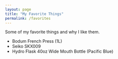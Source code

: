 ```yaml
---
layout: page
title: "My Favorite Things"
permalink: /favorites
---
```


Some of my favorite things and why I like them.

- Bodum French Press (1L)
- Seiko SKX009
- Hydro Flask 40oz Wide Mouth Bottle (Pacific Blue)
